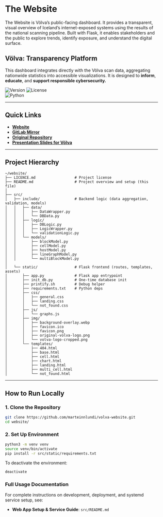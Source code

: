 
# The Website

The Website is Völva’s public-facing dashboard. It provides a transparent, visual overview of Iceland’s internet-exposed systems using the results of the national scanning pipeline. Built with Flask, it enables stakeholders and the public to explore trends, identify exposure, and understand the digital surface.

## Völva: Transparency Platform

This dashboard integrates directly with the Völva scan data, aggregating nationwide statistics into accessible visualizations. It is designed to **inform**, **educate**, and **support responsible cybersecurity.**

![Version](https://img.shields.io/github/v/tag/volvan/website?label=version)
![License](https://img.shields.io/badge/license-Custom--Academic--Use-blue)  
![Python](https://img.shields.io/badge/python-3.11-blue)

---

## Quick Links

- **[Website](https://volva.frostbyte.is)**
- **[GitLab Mirror](https://gitlab.frostbyte.is/academic-projects/scan_ice)**
- **[Original Repository](https://github.com/marteinnlundi/ScanICE)**
- **[Presentation Slides for Völva](https://blank.page/)**

---

## Project Hierarchy

```t
~/website/
├── LICENCE.md                  # Project license
├── README.md                   # Project overview and setup (this file)
│
├── src/
│   ├── include/                # Backend logic (data aggregation, validation, models)
│   │   ├── data/
│   │   │   ├── DataWrapper.py
│   │   │   └── DBData.py
│   │   ├── logic/
│   │   │   ├── DBLogic.py
│   │   │   ├── LogicWrapper.py
│   │   │   └── validationLogic.py
│   │   └── models/
│   │       ├── blockModel.py
│   │       ├── cellModel.py
│   │       ├── hostModel.py
│   │       ├── lineGraphModel.py
│   │       └── multiBlockModel.py
│
│   └── static/                 # Flask frontend (routes, templates, assets)
│       ├── app.py              # Flask app entrypoint
│       ├── init_db.py          # One-time database init
│       ├── printify.sh         # Debug helper
│       ├── requirements.txt    # Python deps
│       ├── css/
│       │   ├── general.css
│       │   ├── landing.css
│       │   └── not_found.css
│       ├── js/
│       │   └── graphs.js
│       ├── img/
│       │   ├── background-overlay.webp
│       │   ├── favicon.ico
│       │   ├── favicon.png
│       │   ├── original-volva-logo.png
│       │   └── volva-logo-cropped.png
│       └── templates/
│           ├── 404.html
│           ├── base.html
│           ├── cell.html
│           ├── chart.html
│           ├── landing.html
│           ├── multi_cell.html
│           └── not_found.html
```

---

## How to Run Locally

### 1. Clone the Repository

```bash
git clone https://github.com/marteinnlundi/volva-website.git
cd website/
```

### 2. Set Up Environment

```bash
python3 -m venv venv
source venv/bin/activate
pip install -r src/static/requirements.txt
```

To deactivate the environment:

```bash
deactivate
```

### Full Usage Documentation

For complete instructions on development, deployment, and systemd service setup, see:

- **Web App Setup & Service Guide**: `src/README.md`
